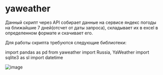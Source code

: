 # yaweather

Данный скрипт через API собирает данные на сервисе яндекс погоды на ближайшие 7 дней(отсчет от даты запроса), складывает их в excel в определенном формате и скачивает его.

Для работы скрипта требуются следующие библиотеки:

import pandas as pd
from yaweather import Russia, YaWeather
import sqlite3 as sl
import datetime

![image](https://user-images.githubusercontent.com/111370737/193848050-63d413c6-6a98-4c4d-96e9-ad232f9829ad.png)

